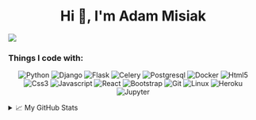 <h1 align="center">Hi 👋, I'm Adam Misiak</h1>

![](https://visitor-badge.glitch.me/badge?page_id=AdamMisiak.AdamMisiak)

<h3>Things I code with:</h3>
<p align="center">
  <img alt="Python" src="https://img.shields.io/badge/-Python-2285b3?style=flat-square&logo=python&logoColor=white" />
  <img alt="Django" src="https://img.shields.io/badge/Django-135428?style=flat-square&logo=django&logoColor=white" /> 
  <img alt="Flask" src="https://img.shields.io/badge/Flask-838485?style=flat-square&logo=flask&logoColor=white" /> 
  <img alt="Celery" src="https://img.shields.io/badge/Celery-79BF48?style=flat-square&logo=celery&logoColor=white" /> 
  <img alt="Postgresql" src="https://img.shields.io/badge/-Postgresql-247a9c?style=flat-square&logo=Postgresql&logoColor=white" />
  <img alt="Docker" src="https://img.shields.io/badge/-Docker-46a2f1?style=flat-square&logo=docker&logoColor=white" />
  <img alt="Html5" src="https://img.shields.io/badge/-HTML5-E34F26?style=flat-square&logo=html5&logoColor=white" />
  <img alt="Css3" src="https://img.shields.io/badge/-CSS3-1572B6?style=flat-square&logo=css3&logoColor=white"/>
  <img alt="Javascript" src="https://img.shields.io/badge/-Javascript-ECD53E?style=flat-square&logo=Javascript&logoColor=white" />
  <img alt="React" src="https://img.shields.io/badge/-React-61DBFB?style=flat-square&logo=React&logoColor=white" />
  <img alt="Bootstrap" src="https://img.shields.io/badge/-Bootstrap-6b3b9c?style=flat-square&logo=bootstrap&logoColor=white" />
  <img alt="Git" src="https://img.shields.io/badge/-Git-F05032?style=flat-square&logo=git&logoColor=white" />
  <img alt="Linux" src="https://img.shields.io/badge/-Linux-e0a731?style=flat-square&logo=Linux&logoColor=white" />
  <img alt="Heroku" src="https://img.shields.io/badge/-Heroku-430098?style=flat-square&logo=heroku&logoColor=white" />
  <img alt="Jupyter" src="https://img.shields.io/badge/-Jupyter-e89235?style=flat-square&logo=Jupyter&logoColor=white" />
</p>


<details>
<summary>📈 My GitHub Stats</summary>

<a href="https://github.com/AdamMisiak/AdamMisiak">
  <img align="center" src="https://github-readme-stats.vercel.app/api/top-langs/?username=AdamMisiak&hide=c,&title_color=ffffff&text_color=c9cacc&icon_color=2bbc8a&bg_color=1d1f21" />
</a>
<a href="https://github.com/AdamMisiak/AdamMisiak">
  <img align="center" src="https://github-readme-stats.vercel.app/api?username=AdamMisiak&show_icons=true&line_height=27&count_private=true&title_color=ffffff&text_color=c9cacc&icon_color=2bbc8a&bg_color=1d1f21" alt="AdamMisiak's GitHub Stats" />
</a>
</details>

